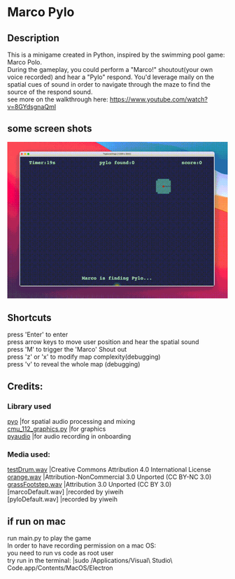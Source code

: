 # Marco Pylo
## Description
This is a minigame created in Python, inspired by the swimming pool game: Marco Polo.\
During the gameplay, you could perform a "Marco!" shoutout(your own voice recorded) and hear a "Pylo" respond. You'd leverage maily on the spatial cues of sound in order to navigate through the maze to find the source of the respond sound.\
see more on the walkthrough here: https://www.youtube.com/watch?v=8GYdsgnaQmI

## some screen shots
![image](https://github.com/yiiwii/MarcoPylo/blob/main/marco_callout.gif
)

## Shortcuts
press 'Enter' to enter\
press arrow keys to move user position and hear the spatial sound\
press 'M' to trigger the 'Marco' Shout out\
press 'z' or 'x' to modify map complexity(debugging)\
press 'v' to reveal the whole map (debugging)

## Credits:
### Library used
[pyo](http://ajaxsoundstudio.com/pyodoc/)                   |for spatial audio processing and mixing\
[cmu_112_graphics.py](https://raw.githubusercontent.com/CMU15-112/module-manager/master/module_manager.py)   |for graphics\
[pyaudio](https://pypi.org/project/PyAudio/)               |for audio recording in onboarding


### Media used:
[testDrum.wav](http://www.orangefreesounds.com/vintage-analog-drum-machine-disco-beat-127-bpm/)          |Creative Commons Attribution 4.0 International License\
[orange.wav](https://freesound.org/people/orangefreesounds/sounds/242080/)            |Attribution-NonCommercial 3.0 Unported (CC BY-NC 3.0)\
[grassFootstep.wav](https://freesound.org/people/Motion_S/sounds/221756/)     |Attribution 3.0 Unported (CC BY 3.0)\
[marcoDefault.wav]      |recorded by yiweih\
[pyloDefault.wav]       |recorded by yiweih


## if run on mac
run main.py to play the game\
In order to have recording permission on a mac OS:\
you need to run vs code as root user\
try run in the terminal: |sudo /Applications/Visual\ Studio\ Code.app/Contents/MacOS/Electron
